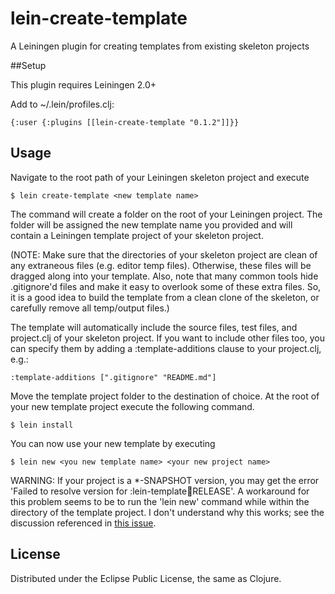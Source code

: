 # lein-create-template

A Leiningen plugin for creating templates from existing skeleton projects


##Setup

This plugin requires Leiningen 2.0+

Add to ~/.lein/profiles.clj:

    {:user {:plugins [[lein-create-template "0.1.2"]]}}

## Usage

Navigate to the root path of your Leiningen skeleton project and execute

    $ lein create-template <new template name>

The command will create a folder on the root of your Leiningen project.
The folder will be assigned the new template name you provided
and will contain a Leiningen template project of your skeleton project.

(NOTE: Make sure that the directories of your skeleton project are
clean of any extraneous files (e.g. editor temp files). Otherwise,
these files will be dragged along into your template. Also, note that
many common tools hide .gitignore'd files and make it easy to overlook
some of these extra files. So, it is a good idea to build the template
from a clean clone of the skeleton, or carefully remove all
temp/output files.)

The template will automatically include the source files, test files,
and project.clj of your skeleton project. If you want to include other
files too, you can specify them by adding a :template-additions clause
to your project.clj, e.g.:

    :template-additions [".gitignore" "README.md"]


Move the template project folder to the destination of choice.
At the root of your new template project execute the following command.

    $ lein install

You can now use your new template by executing

    $ lein new <you new template name> <your new project name>


WARNING: If your project is a *-SNAPSHOT version, you may get the
error 'Failed to resolve version for :lein-template:jar:RELEASE'.  A
workaround for this problem seems to be to run the 'lein new' command
while within the directory of the template project. I don't understand
why this works; see the discussion referenced in [this
issue](https://github.com/tcw/lein-create-template/issues/2).


## License

Distributed under the Eclipse Public License, the same as Clojure.

